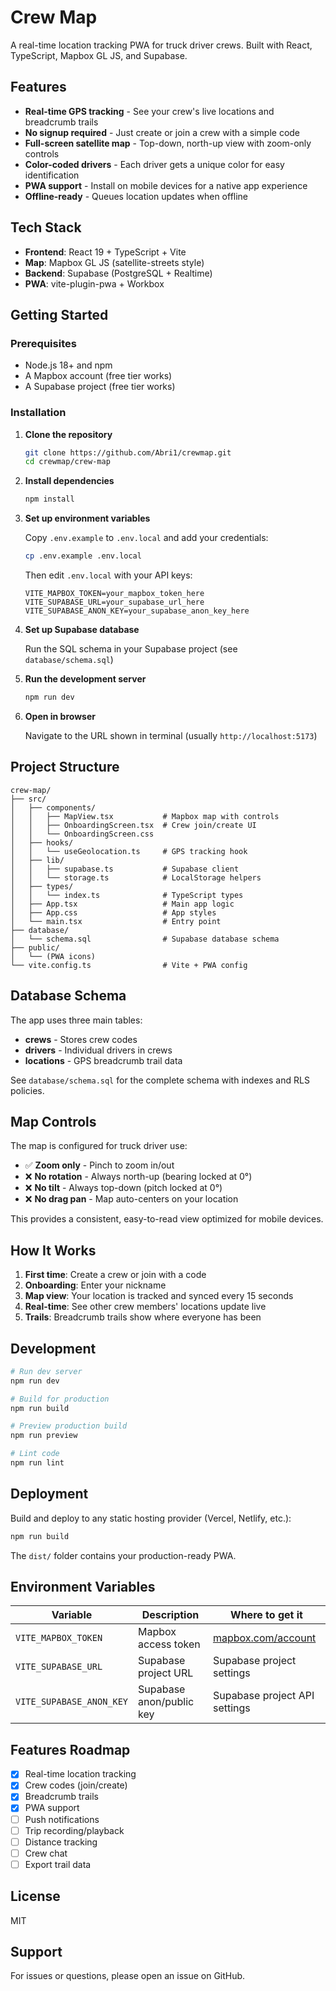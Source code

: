 # Crew Map

A real-time location tracking PWA for truck driver crews. Built with React, TypeScript, Mapbox GL JS, and Supabase.

## Features

- **Real-time GPS tracking** - See your crew's live locations and breadcrumb trails
- **No signup required** - Just create or join a crew with a simple code
- **Full-screen satellite map** - Top-down, north-up view with zoom-only controls
- **Color-coded drivers** - Each driver gets a unique color for easy identification
- **PWA support** - Install on mobile devices for a native app experience
- **Offline-ready** - Queues location updates when offline

## Tech Stack

- **Frontend**: React 19 + TypeScript + Vite
- **Map**: Mapbox GL JS (satellite-streets style)
- **Backend**: Supabase (PostgreSQL + Realtime)
- **PWA**: vite-plugin-pwa + Workbox

## Getting Started

### Prerequisites

- Node.js 18+ and npm
- A Mapbox account (free tier works)
- A Supabase project (free tier works)

### Installation

1. **Clone the repository**
   ```bash
   git clone https://github.com/Abri1/crewmap.git
   cd crewmap/crew-map
   ```

2. **Install dependencies**
   ```bash
   npm install
   ```

3. **Set up environment variables**

   Copy `.env.example` to `.env.local` and add your credentials:
   ```bash
   cp .env.example .env.local
   ```

   Then edit `.env.local` with your API keys:
   ```env
   VITE_MAPBOX_TOKEN=your_mapbox_token_here
   VITE_SUPABASE_URL=your_supabase_url_here
   VITE_SUPABASE_ANON_KEY=your_supabase_anon_key_here
   ```

4. **Set up Supabase database**

   Run the SQL schema in your Supabase project (see `database/schema.sql`)

5. **Run the development server**
   ```bash
   npm run dev
   ```

6. **Open in browser**

   Navigate to the URL shown in terminal (usually `http://localhost:5173`)

## Project Structure

```
crew-map/
├── src/
│   ├── components/
│   │   ├── MapView.tsx           # Mapbox map with controls
│   │   ├── OnboardingScreen.tsx  # Crew join/create UI
│   │   └── OnboardingScreen.css
│   ├── hooks/
│   │   └── useGeolocation.ts     # GPS tracking hook
│   ├── lib/
│   │   ├── supabase.ts           # Supabase client
│   │   └── storage.ts            # LocalStorage helpers
│   ├── types/
│   │   └── index.ts              # TypeScript types
│   ├── App.tsx                   # Main app logic
│   ├── App.css                   # App styles
│   └── main.tsx                  # Entry point
├── database/
│   └── schema.sql                # Supabase database schema
├── public/
│   └── (PWA icons)
└── vite.config.ts                # Vite + PWA config
```

## Database Schema

The app uses three main tables:

- **crews** - Stores crew codes
- **drivers** - Individual drivers in crews
- **locations** - GPS breadcrumb trail data

See `database/schema.sql` for the complete schema with indexes and RLS policies.

## Map Controls

The map is configured for truck driver use:

- ✅ **Zoom only** - Pinch to zoom in/out
- ❌ **No rotation** - Always north-up (bearing locked at 0°)
- ❌ **No tilt** - Always top-down (pitch locked at 0°)
- ❌ **No drag pan** - Map auto-centers on your location

This provides a consistent, easy-to-read view optimized for mobile devices.

## How It Works

1. **First time**: Create a crew or join with a code
2. **Onboarding**: Enter your nickname
3. **Map view**: Your location is tracked and synced every 15 seconds
4. **Real-time**: See other crew members' locations update live
5. **Trails**: Breadcrumb trails show where everyone has been

## Development

```bash
# Run dev server
npm run dev

# Build for production
npm run build

# Preview production build
npm run preview

# Lint code
npm run lint
```

## Deployment

Build and deploy to any static hosting provider (Vercel, Netlify, etc.):

```bash
npm run build
```

The `dist/` folder contains your production-ready PWA.

## Environment Variables

| Variable | Description | Where to get it |
|----------|-------------|-----------------|
| `VITE_MAPBOX_TOKEN` | Mapbox access token | [mapbox.com/account](https://account.mapbox.com/access-tokens/) |
| `VITE_SUPABASE_URL` | Supabase project URL | Supabase project settings |
| `VITE_SUPABASE_ANON_KEY` | Supabase anon/public key | Supabase project API settings |

## Features Roadmap

- [x] Real-time location tracking
- [x] Crew codes (join/create)
- [x] Breadcrumb trails
- [x] PWA support
- [ ] Push notifications
- [ ] Trip recording/playback
- [ ] Distance tracking
- [ ] Crew chat
- [ ] Export trail data

## License

MIT

## Support

For issues or questions, please open an issue on GitHub.
